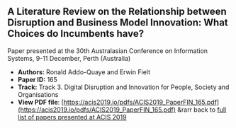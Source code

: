 ## A Literature Review on the Relationship between Disruption and Business Model Innovation: What Choices do Incumbents have?

Paper presented at the 30th Australasian Conference on Information Systems, 9-11 December, Perth (Australia)
- **Authors:** Ronald Addo-Quaye and Erwin Fielt
- **Paper ID:** 165
- **Track:** Track 3. Digital Disruption and Innovation for People, Society and Organisations
- **View PDF file**: [https://acis2019.io/pdfs/ACIS2019_PaperFIN_165.pdf](https://acis2019.io/pdfs/ACIS2019_PaperFIN_165.pdf)
&rarr back to [full list of papers presented at ACIS 2019](https://acis2019.io/)